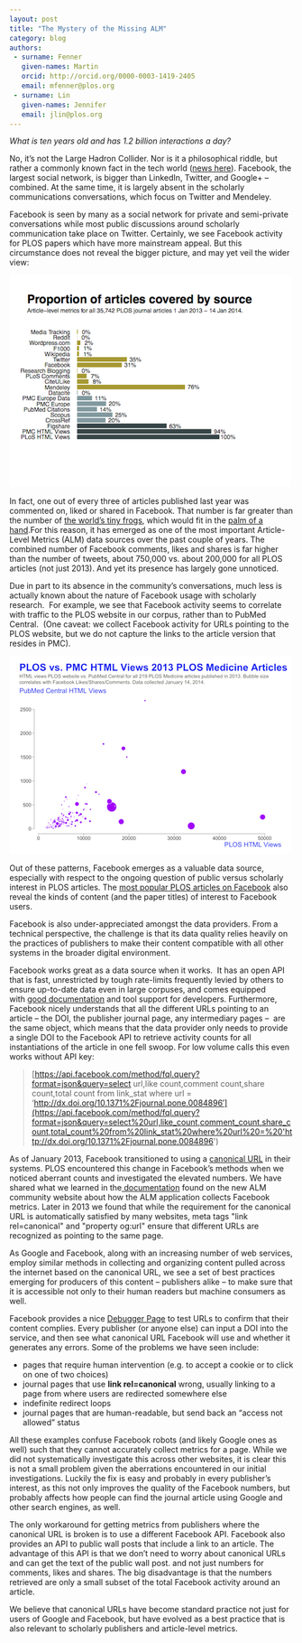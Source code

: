 ```yaml
---
layout: post
title: "The Mystery of the Missing ALM"
category: blog
authors:
 - surname: Fenner
   given-names: Martin
   orcid: http://orcid.org/0000-0003-1419-2405
   email: mfenner@plos.org
 - surname: Lin
   given-names: Jennifer
   email: jlin@plos.org
---
```


*What is ten years old and has 1.2 billion interactions a day?*

No, it’s not the Large Hadron Collider. Nor is it a philosophical
riddle, but rather a commonly known fact in the tech world ([news
here](http://mashable.com/2014/02/04/facebook-too-big-to-fail/)).
Facebook, the largest social network, is bigger than LinkedIn, Twitter,
and Google+ – combined. At the same time, it is largely absent in the
scholarly communications conversations, which focus on Twitter and
Mendeley.

Facebook is seen by many as a social network for private and
semi-private conversations while most public discussions around
scholarly communication take place on Twitter. Certainly, we see
Facebook activity for PLOS papers which have more mainstream appeal. But
this circumstance does not reveal the bigger picture, and may yet veil
the wider view:

![barplot\_january\_2014](/images/barplot_january_2014.png)

In fact, one out of every three of articles published last year was
commented on, liked or shared in Facebook. That number is far greater
than the number of [the world’s tiny
frogs](http://www.plosone.org/article/info%3Adoi%2F10.1371%2Fjournal.pone.0029797),
which would fit in the [palm of a hand](http://dirtyboss.net/wp/wp-content/uploads/2013/03/Paedophryne-amauensis.jpg).For this reason, it has emerged as one of the most important Article-Level
Metrics (ALM) data sources over the past couple of years. The combined
number of Facebook comments, likes and shares is far higher than the
number of tweets, about 750,000 vs. about 200,000 for all PLOS articles
(not just 2013). And yet its presence has largely gone unnoticed.

Due in part to its absence in the community’s conversations, much less
is actually known about the nature of Facebook usage with scholarly
research.  For example, we see that Facebook activity seems to correlate
with traffic to the PLOS website in our corpus, rather than to PubMed
Central.  (One caveat: we collect Facebook activity for URLs pointing to
the PLOS website, but we do not capture the links to the article version
that resides in PMC).

![facebook\_usage](/images/facebook_usage.png)

Out of these patterns, Facebook emerges as a valuable data source,
especially with respect to the ongoing question of public versus
scholarly interest in PLOS articles. The [most popular PLOS articles on
Facebook](http://alm.plos.org/articles?order=facebook) also reveal the
kinds of content (and the paper titles) of interest to Facebook users.

Facebook is also under-appreciated amongst the data providers. From a
technical perspective, the challenge is that its data quality relies
heavily on the practices of publishers to make their content compatible
with all other systems in the broader digital environment.

Facebook works great as a data source when it works.  It has an open API
that is fast, unrestricted by tough rate-limits frequently levied by
others to ensure up-to-date data even in large corpuses, and comes
equipped with [good
documentation](https://developers.facebook.com/docs/reference/fql/link_stat/) and
tool support for developers. Furthermore, Facebook nicely understands
that all the different URLs pointing to an article – the DOI, the
publisher journal page, any intermediary pages –  are the same object,
which means that the data provider only needs to provide a single DOI to
the Facebook API to retrieve activity counts for all instantiations of
the article in one fell swoop. For low volume calls this even works
without API key:

> [https://api.facebook.com/method/fql.query?format=json&query=select
> url,like count,comment count,share count,total count from link\_stat
> where url =
> ‘http://dx.doi.org/10.1371%2Fjournal.pone.0084896′](https://api.facebook.com/method/fql.query?format=json&query=select%20url,like_count,comment_count,share_count,total_count%20from%20link_stat%20where%20url%20=%20'http://dx.doi.org/10.1371%2Fjournal.pone.0084896')

As of January 2013, Facebook transitioned to using a [canonical
URL](https://support.google.com/webmasters/answer/139066?hl=en) in
their systems. PLOS encountered this change in Facebook’s methods when
we noticed aberrant counts and investigated the elevated numbers. We
have shared what we learned in
the[ documentation](http://articlemetrics.github.io/docs/Facebook/) found
on the new ALM community website about how the ALM application collects
Facebook metrics. Later in 2013 we found that while the requirement for
the canonical URL is automatically satisfied by many websites, meta
tags "link rel=canonical" and "property og:url" ensure that
different URLs are recognized as pointing to the same page.

As Google and Facebook, along with an increasing number of web services,
employ similar methods in collecting and organizing content pulled
across the internet based on the canonical URL, we see a set of best
practices emerging for producers of this content – publishers alike – to
make sure that it is accessible not only to their human readers but
machine consumers as well.

Facebook provides a nice [Debugger
Page](https://developers.facebook.com/tools/debug) to test URLs to
confirm that their content complies. Every publisher (or anyone else)
can input a DOI into the service, and then see what canonical URL
Facebook will use and whether it generates any errors. Some of the
problems we have seen include:

-   pages that require human intervention (e.g. to accept a cookie or to
    click on one of two choices)
-   journal pages that use **link rel=canonical** wrong, usually linking
    to a page from where users are redirected somewhere else
-   indefinite redirect loops
-   journal pages that are human-readable, but send back an “access not
    allowed” status

All these examples confuse Facebook robots (and likely Google ones as
well) such that they cannot accurately collect metrics for a page. While
we did not systematically investigate this across other websites, it is
clear this is not a small problem given the aberrations encountered in
our initial investigations. Luckily the fix is easy and probably in
every publisher’s interest, as this not only improves the quality of the
Facebook numbers, but probably affects how people can find the journal
article using Google and other search engines, as well.

The only workaround for getting metrics from publishers where the
canonical URL is broken is to use a different Facebook API. Facebook
also provides an API to public wall posts that include a link to an
article. The advantage of this API is that we don’t need to worry about
canonical URLs and can get the text of the public wall post. and not
just numbers for comments, likes and shares. The big disadvantage is
that the numbers retrieved are only a small subset of the total Facebook
activity around an article.

We believe that canonical URLs have become standard practice not just
for users of Google and Facebook, but have evolved as a best practice
that is also relevant to scholarly publishers and article-level metrics.